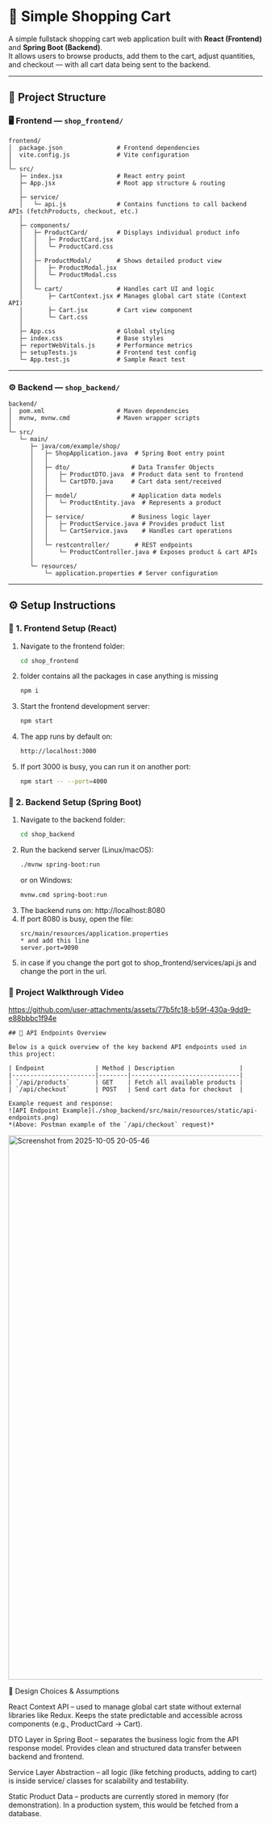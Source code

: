 # 🛒 Simple Shopping Cart

A simple fullstack shopping cart web application built with **React (Frontend)** and **Spring Boot (Backend)**.  
It allows users to browse products, add them to the cart, adjust quantities, and checkout — with all cart data being sent to the backend.

---

## 📁 Project Structure

### 🖥️ Frontend — `shop_frontend/`

```
frontend/
│  package.json               # Frontend dependencies
│  vite.config.js             # Vite configuration
│
└─ src/
   ├─ index.jsx               # React entry point
   ├─ App.jsx                 # Root app structure & routing
   │
   ├─ service/
   │   └─ api.js              # Contains functions to call backend APIs (fetchProducts, checkout, etc.)
   │
   ├─ components/
   │   ├─ ProductCard/        # Displays individual product info
   │   │   ├─ ProductCard.jsx
   │   │   └─ ProductCard.css
   │   │
   │   ├─ ProductModal/       # Shows detailed product view
   │   │   ├─ ProductModal.jsx
   │   │   └─ ProductModal.css
   │   │
   │   └─ cart/               # Handles cart UI and logic
   │       ├─ CartContext.jsx # Manages global cart state (Context API)
   │       ├─ Cart.jsx        # Cart view component
   │       └─ Cart.css
   │
   ├─ App.css                 # Global styling
   ├─ index.css               # Base styles
   ├─ reportWebVitals.js      # Performance metrics
   ├─ setupTests.js           # Frontend test config
   └─ App.test.js             # Sample React test

```
---

### ⚙️ Backend — `shop_backend/`

```
backend/
│  pom.xml                    # Maven dependencies
│  mvnw, mvnw.cmd             # Maven wrapper scripts
│
└─ src/
   └─ main/
      ├─ java/com/example/shop/
      │   ├─ ShopApplication.java  # Spring Boot entry point
      │   │
      │   ├─ dto/                 # Data Transfer Objects
      │   │   ├─ ProductDTO.java  # Product data sent to frontend
      │   │   └─ CartDTO.java     # Cart data sent/received
      │   │
      │   ├─ model/               # Application data models
      │   │   └─ ProductEntity.java  # Represents a product
      │   │
      │   ├─ service/             # Business logic layer
      │   │   ├─ ProductService.java # Provides product list
      │   │   └─ CartService.java    # Handles cart operations
      │   │
      │   └─ restcontroller/       # REST endpoints
      │       └─ ProductController.java # Exposes product & cart APIs
      │
      └─ resources/
          └─ application.properties # Server configuration

```


---

## ⚙️ Setup Instructions

### 🧩 1. Frontend Setup (React)

1. Navigate to the frontend folder:
   ```bash
   cd shop_frontend

2. folder contains all the packages in case anything is missing
   ```bash
   npm i
3. Start the frontend development server:
   ```bash
   npm start
4. The app runs by default on:
   ```bash
   http://localhost:3000
5. If port 3000 is busy, you can run it on another port:
   ```bash
   npm start -- --port=4000
   
### 🧩 2. Backend Setup (Spring Boot)

1. Navigate to the backend folder:
   ```bash
   cd shop_backend
2. Run the backend server (Linux/macOS):
   ```bash
   ./mvnw spring-boot:run
   ```
   or on Windows:
   ```bash
   mvnw.cmd spring-boot:run
3. The backend runs on:
       http://localhost:8080
4. If port 8080 is busy, open the file:
   ```
   src/main/resources/application.properties
   * and add this line
   server.port=9090

5. in case if you change the port got to shop_frontend/services/api.js and change the port in the url.

### 🎥 Project Walkthrough Video


https://github.com/user-attachments/assets/77b5fc18-b59f-430a-9dd9-e88bbbc1f94e



```
## 📡 API Endpoints Overview

Below is a quick overview of the key backend API endpoints used in this project:

| Endpoint              | Method | Description                  |
|-----------------------|--------|------------------------------|
| `/api/products`       | GET    | Fetch all available products |
| `/api/checkout`       | POST   | Send cart data for checkout  |

Example request and response:
![API Endpoint Example](./shop_backend/src/main/resources/static/api-endpoints.png)
*(Above: Postman example of the `/api/checkout` request)*

```

<img width="1920" height="1080" alt="Screenshot from 2025-10-05 20-05-46" src="https://github.com/user-attachments/assets/131aa7f8-8ea5-4eee-a0e4-7c8b9436ccb0" />

🧠 Design Choices & Assumptions

React Context API – used to manage global cart state without external libraries like Redux.
Keeps the state predictable and accessible across components (e.g., ProductCard → Cart).

DTO Layer in Spring Boot – separates the business logic from the API response model.
Provides clean and structured data transfer between backend and frontend.

Service Layer Abstraction – all logic (like fetching products, adding to cart) is inside service/ classes for scalability and testability.

Static Product Data – products are currently stored in memory (for demonstration).
In a production system, this would be fetched from a database.






